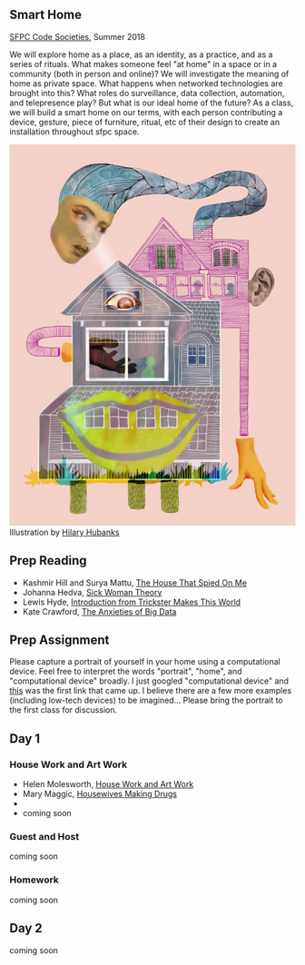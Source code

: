 ## Smart Home

[SFPC Code Societies](http://sfpc.io/codesocieties/), Summer 2018

We will explore home as a place, as an identity, as a practice, and as a series of rituals. What makes someone feel "at home" in a space or in a community (both in person and online)? We will investigate the meaning of home as private space. What happens when networked technologies are brought into this? What roles do surveillance, data collection, automation, and telepresence play? But what is our ideal home of the future? As a class, we will build a smart home on our terms, with each person contributing a device, gesture, piece of furniture, ritual, etc of their design to create an installation throughout sfpc space.

![smarthome illustration](Alexa_Final_s.jpg)
Illustration by [Hilary Hubanks](http://www.hilaryhubanks.com/)

## Prep Reading
* Kashmir Hill and Surya Mattu, [The House That Spied On Me](https://gizmodo.com/the-house-that-spied-on-me-1822429852)
* Johanna Hedva, [Sick Woman Theory](http://www.maskmagazine.com/not-again/struggle/sick-woman-theory)
* Lewis Hyde, [Introduction from Trickster Makes This World](http://www.lewishyde.com/system/resources/BAhbBlsHOgZmSSIvMjAxMS8wMy8yNi8wMl80MV81OF83NzNfVHJpY2tzdGVySW50cm8ucGRmBjoGRVQ/TricksterIntro.pdf)
* Kate Crawford, [The Anxieties of Big Data](https://thenewinquiry.com/the-anxieties-of-big-data/)


## Prep Assignment
Please capture a portrait of yourself in your home using a computational device. Feel free to interpret the words "portrait", "home", and "computational device" broadly. I just googled "computational device" and [this](https://www.cs.drexel.edu/~introcs/F2K/lectures/2.1_computers/examples.html) was the first link that came up. I believe there are a few more examples (including low-tech devices) to be imagined... Please bring the portrait to the first class for discussion.

## Day 1

### House Work and Art Work
* Helen Molesworth, [House Work and Art Work](http://art310-f11-hoy.wikispaces.umb.edu/file/view/Molesworth+House+Work+and+Art+Work.pdf)
* Mary Maggic, [Housewives Making Drugs](http://maggic.ooo/Housewives-Making-Drugs-2017)
* 
* coming soon


### Guest and Host
coming soon



### Homework
coming soon


## Day 2
coming soon



